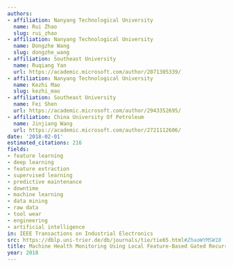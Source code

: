 ```yaml
---
authors:
- affiliation: Nanyang Technological University
  name: Rui Zhao
  slug: rui_zhao
- affiliation: Nanyang Technological University
  name: Dongzhe Wang
  slug: dongzhe_wang
- affiliation: Southeast University
  name: Ruqiang Yan
  url: https://academic.microsoft.com/author/2071305339/
- affiliation: Nanyang Technological University
  name: Kezhi Mao
  slug: kezhi_mao
- affiliation: Southeast University
  name: Fei Shen
  url: https://academic.microsoft.com/author/2943352695/
- affiliation: China University Of Petroleum
  name: Jinjiang Wang
  url: https://academic.microsoft.com/author/2721112606/
date: '2018-02-01'
estimated_citations: 216
fields:
- feature learning
- deep learning
- feature extraction
- supervised learning
- predictive maintenance
- downtime
- machine learning
- data mining
- raw data
- tool wear
- engineering
- artificial intelligence
in: IEEE Transactions on Industrial Electronics
src: https://dblp.uni-trier.de/db/journals/tie/tie65.html#ZhaoWYMSW18
title: Machine Health Monitoring Using Local Feature-Based Gated Recurrent Unit Networks
year: 2018
---
```

